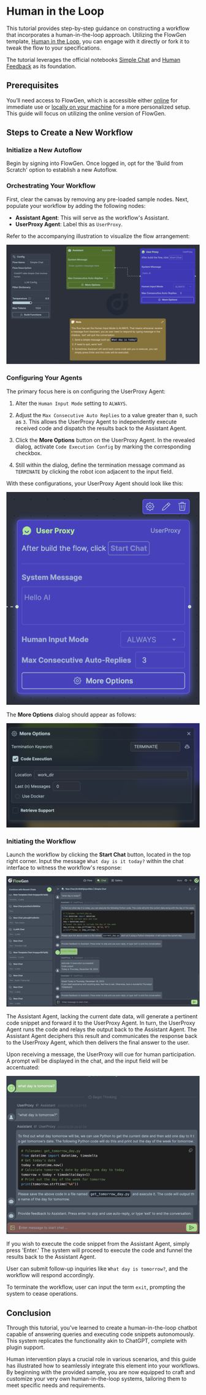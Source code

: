 # Human in the Loop

This tutorial provides step-by-step guidance on constructing a workflow that incorporates a human-in-the-loop approach. Utilizing the FlowGen template, [Human in the Loop](https://platform.flowgen.app/gallery/4pbokrvi7zguv48), you can engage with it directly or fork it to tweak the flow to your specifications.

The tutorial leverages the official notebooks [Simple Chat](https://github.com/microsoft/autogen/blob/main/samples/simple_chat.py) and [Human Feedback](https://github.com/microsoft/autogen/blob/main/notebook/agentchat_human_feedback.ipynb) as its foundation.

## Prerequisites

You’ll need access to FlowGen, which is accessible either [online](https://platform.flowgen.app) for immediate use or [locally on your machine](https://docs.flowgen.app/getting-started) for a more personalized setup. This guide will focus on utilizing the online version of FlowGen.

## Steps to Create a New Workflow

### Initialize a New Autoflow

Begin by signing into FlowGen. Once logged in, opt for the 'Build from Scratch' option to establish a new Autoflow.

### Orchestrating Your Workflow

First, clear the canvas by removing any pre-loaded sample nodes. Next, populate your workflow by adding the following nodes:

- **Assistant Agent**: This will serve as the workflow's Assistant.
- **UserProxy Agent**: Label this as `UserProxy`.

Refer to the accompanying illustration to visualize the flow arrangement:

![flow](./img/flow.png)

### Configuring Your Agents

The primary focus here is on configuring the UserProxy Agent:

1. Alter the `Human Input Mode` setting to `ALWAYS`.

2. Adjust the `Max Consecutive Auto Replies` to a value greater than `0`, such as `3`. This allows the UserProxy Agent to independently execute received code and dispatch the results back to the Assistant Agent.

3. Click the **More Options** button on the UserProxy Agent. In the revealed dialog, activate `Code Execution Config` by marking the corresponding checkbox.

4. Still within the dialog, define the termination message command as `TERMINATE` by clicking the robot icon adjacent to the input field.

With these configurations, your UserProxy Agent should look like this:

![UserProxy](./img/userproxy.png)

The **More Options** dialog should appear as follows:

![UserProxy Options](./img/userproxy-options.png)

### Initiating the Workflow

Launch the workflow by clicking the **Start Chat** button, located in the top right corner. Input the message `What day is it today?` within the chat interface to witness the workflow's response:

![Chat](./img/chat.png)

The Assistant Agent, lacking the current date data, will generate a pertinent code snippet and forward it to the UserProxy Agent. In turn, the UserProxy Agent runs the code and relays the output back to the Assistant Agent. The Assistant Agent deciphers this result and communicates the response back to the UserProxy Agent, which then delivers the final answer to the user.

Upon receiving a message, the UserProxy will cue for human participation. A prompt will be displayed in the chat, and the input field will be accentuated:

![Wait for Input](./img/wait-for-input.png)

If you wish to execute the code snippet from the Assistant Agent, simply press 'Enter.' The system will proceed to execute the code and funnel the results back to the Assistant Agent.

User can submit follow-up inquiries like `What day is tomorrow?`, and the workflow will respond accordingly.

To terminate the workflow, user can input the term `exit`, prompting the system to cease operations.

## Conclusion

Through this tutorial, you've learned to create a human-in-the-loop chatbot capable of answering queries and executing code snippets autonomously. This system replicates the functionality akin to ChatGPT, complete with plugin support.

Human intervention plays a crucial role in various scenarios, and this guide has illustrated how to seamlessly integrate this element into your workflows. By beginning with the provided sample, you are now equipped to craft and customize your very own human-in-the-loop systems, tailoring them to meet specific needs and requirements.
